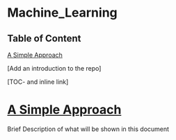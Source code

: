 # Machine_Learning

## Table of Content
[A Simple Approach](#simple)

[Add an introduction to the repo]



[TOC- and inline link]


# <a id="simple" href="https://github.com/StevenLoaiza/Machine_Learning/blob/master/Introduction/Machine%20Learning%20-%20A%20simple%20approach.ipynb">A Simple Approach</a>
<p> Brief Description of what will be shown in this document</p>

